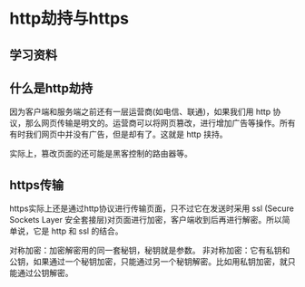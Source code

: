 # http劫持与https

## 学习资料

## 什么是http劫持

因为客户端和服务端之前还有一层运营商(如电信、联通)，如果我们用 http 协议，那么网页传输是明文的。运营商可以将网页篡改，进行增加广告等操作。所有有时我们网页中并没有广告，但是却有了。这就是 http 挟持。

实际上，篡改页面的还可能是黑客控制的路由器等。

## https传输

https实际上还是通过http协议进行传输页面，只不过它在发送时采用 ssl (Secure Sockets Layer 安全套接层)对页面进行加密，客户端收到后再进行解密。所以简单说，它是 http 和 ssl 的结合。

对称加密：加密解密用的同一套秘钥，秘钥就是参数。
非对称加密：它有私钥和公钥，如果通过一个秘钥加密，只能通过另一个秘钥解密。比如用私钥加密，就只能通过公钥解密。
